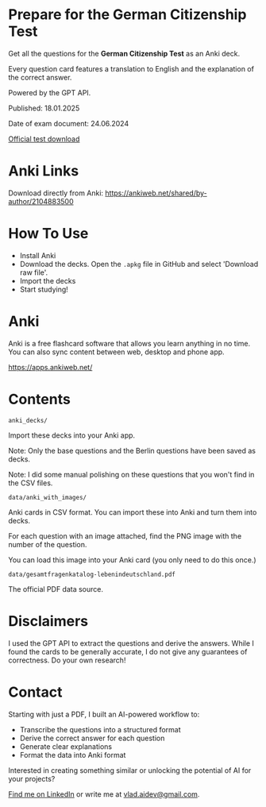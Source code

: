 # Prepare for the German Citizenship Test

Get all the questions for the **German Citizenship Test** as an Anki deck. 

Every question card features a translation to English and the explanation of the correct answer.

Powered by the GPT API.

Published: 18.01.2025

Date of exam document: 24.06.2024

[Official test download](https://www.bamf.de/SharedDocs/Anlagen/DE/Integration/Einbuergerung/gesamtfragenkatalog-lebenindeutschland.html?nn=282388)

# Anki Links

Download directly from Anki: https://ankiweb.net/shared/by-author/2104883500

# How To Use

- Install Anki
- Download the decks. Open the `.apkg` file in GitHub and select 'Download raw file'.
- Import the decks
- Start studying!

# Anki

Anki is a free flashcard software that allows you learn anything in no time. You can also sync content between web, desktop and phone app.

https://apps.ankiweb.net/


# Contents

`anki_decks/`

Import these decks into your Anki app.
 
Note: Only the base questions and the Berlin questions have been saved as decks.
 
Note: I did some manual polishing on these questions that you won't find in the CSV files.

`data/anki_with_images/`

Anki cards in CSV format. You can import these into Anki and turn them into decks.

For each question with an image attached, find the PNG image with the number of the question. 

You can load this image into your Anki card (you only need to do this once.)

`data/gesamtfragenkatalog-lebenindeutschland.pdf`

The official PDF data source.

# Disclaimers

I used the GPT API to extract the questions and derive the answers. While I found the cards to be generally accurate, I do not give any guarantees of correctness. Do your own research!

# Contact

Starting with just a PDF, I built an AI-powered workflow to:

* Transcribe the questions into a structured format
* Derive the correct answer for each question
* Generate clear explanations
* Format the data into Anki format

Interested in creating something similar or unlocking the potential of AI for your projects?

[Find me on LinkedIn](https://www.linkedin.com/in/vlad-ds/) or write me at vlad.aidev@gmail.com.
